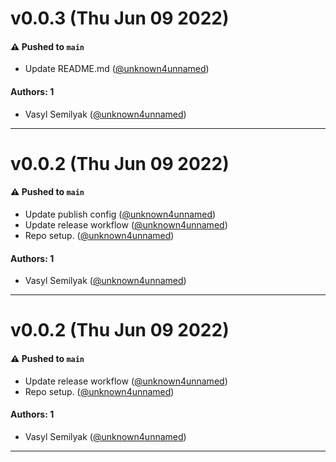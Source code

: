 # v0.0.3 (Thu Jun 09 2022)

#### ⚠️ Pushed to `main`

- Update README.md ([@unknown4unnamed](https://github.com/unknown4unnamed))

#### Authors: 1

- Vasyl Semilyak ([@unknown4unnamed](https://github.com/unknown4unnamed))

---

# v0.0.2 (Thu Jun 09 2022)

#### ⚠️ Pushed to `main`

- Update publish config ([@unknown4unnamed](https://github.com/unknown4unnamed))
- Update release workflow ([@unknown4unnamed](https://github.com/unknown4unnamed))
- Repo setup. ([@unknown4unnamed](https://github.com/unknown4unnamed))

#### Authors: 1

- Vasyl Semilyak ([@unknown4unnamed](https://github.com/unknown4unnamed))

---

# v0.0.2 (Thu Jun 09 2022)

#### ⚠️ Pushed to `main`

- Update release workflow ([@unknown4unnamed](https://github.com/unknown4unnamed))
- Repo setup. ([@unknown4unnamed](https://github.com/unknown4unnamed))

#### Authors: 1

- Vasyl Semilyak ([@unknown4unnamed](https://github.com/unknown4unnamed))

---

